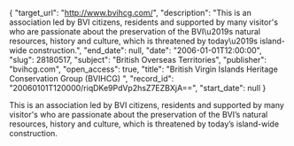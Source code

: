{
  "target_url": "http://www.bvihcg.com/", 
  "description": "This is an association led by BVI citizens, residents and supported by many visitor's who are passionate about the preservation of the BVI\u2019s natural resources, history and culture, which is threatened by today\u2019s island-wide construction.", 
  "end_date": null, 
  "date": "2006-01-01T12:00:00", 
  "slug": 28180517, 
  "subject": "British Overseas Territories", 
  "publisher": "bvihcg.com", 
  "open_access": true, 
  "title": "British Virgin Islands Heritage Conservation Group (BVIHCG)  ", 
  "record_id": "20060101T120000/riqDKe9PdVp2hsZ7EZBXjA==", 
  "start_date": null
}

This is an association led by BVI citizens, residents and supported by many visitor's who are passionate about the preservation of the BVI’s natural resources, history and culture, which is threatened by today’s island-wide construction.